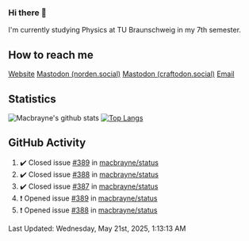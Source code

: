 ### Hi there 👋
I'm currently studying Physics at TU Braunschweig in my 7th semester.

## How to reach me
[Website](https://florentin-schleuss.de)
<a rel="me" href="https://norden.social/@florentin">Mastodon (norden.social)</a>
<a rel="me" href="https://craftodon.social/@frodolon">Mastodon (craftodon.social)</a>
[Email](mailto:hello@macbrayne.de)

## Statistics
![Macbrayne's github stats](https://github-readme-stats.vercel.app/api?username=macbrayne&count_private=true&show_icons=true&hide_rank=true&custom_title=macbrayne's%20GitHub%20Stats)
[![Top Langs](https://github-readme-stats.vercel.app/api/top-langs/?username=macbrayne&exclude_repo=liftron&layout=compact)](https://github.com/anuraghazra/github-readme-stats)
## GitHub Activity

<!--RECENT_ACTIVITY:start-->
1. ✔️ Closed issue [#389](https://github.com/macbrayne/status/issues/389) in [macbrayne/status](https://github.com/macbrayne/status)
2. ✔️ Closed issue [#388](https://github.com/macbrayne/status/issues/388) in [macbrayne/status](https://github.com/macbrayne/status)
3. ✔️ Closed issue [#387](https://github.com/macbrayne/status/issues/387) in [macbrayne/status](https://github.com/macbrayne/status)
4. ❗️ Opened issue [#389](https://github.com/macbrayne/status/issues/389) in [macbrayne/status](https://github.com/macbrayne/status)
5. ❗️ Opened issue [#388](https://github.com/macbrayne/status/issues/388) in [macbrayne/status](https://github.com/macbrayne/status)
<!--RECENT_ACTIVITY:end-->

<!--RECENT_ACTIVITY:last_update-->
Last Updated: Wednesday, May 21st, 2025, 1:13:13 AM
<!--RECENT_ACTIVITY:last_update_end-->


<!--
**macbrayne/macbrayne** is a ✨ _special_ ✨ repository because its `README.md` (this file) appears on your GitHub profile.

Here are some ideas to get you started:

- 🔭 I’m currently working on ...
- 🌱 I’m currently learning ...
- 👯 I’m looking to collaborate on ...
- 🤔 I’m looking for help with ...
- 💬 Ask me about ...
- 📫 How to reach me: ...
- 😄 Pronouns: ...
- ⚡ Fun fact: ...
-->
